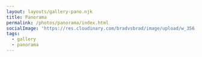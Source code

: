 ```yaml
---
layout: layouts/gallery-pano.njk
title: Panorama
permalink: /photos/panorama/index.html
socialImage: 'https://res.cloudinary.com/bradvsbrad/image/upload/w_356,c_fill,g_auto,ar_1.667/photos/ar/photos/ar/20171103-20171103-DSC08665-Edit.jpg'
tags:
  - gallery
  - panorama
---
```

